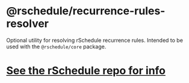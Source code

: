 # @rschedule/recurrence-rules-resolver

Optional utility for resolving rSchedule recurrence rules. Intended to be used with the `@rschedule/core` package.

# [See the rSchedule repo for info](https://gitlab.com/john.carroll.p/rschedule)
